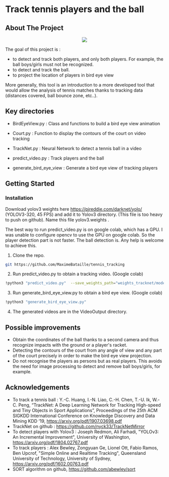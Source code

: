 # Track tennis players and the ball

## About The Project

<p align="center">
  <img src="https://raw.githubusercontent.com/MaximeBataille/tennis_tracking/main/demo.PNG"/>
</p>

The goal of this project is :
- to detect and track both players, and only both players. For example, the ball boys/girls must not be recognized.
- to detect and track the ball.
- to project the location of players in bird eye view

More generally, this tool is an introduction to a more developed tool that would allow the analysis of tennis matches thanks to tracking data (distances covered, ball bounce zone, etc..).

## Key directories

* BirdEyeView.py : Class and functions to build a bird eye view animation
* Court.py : Function to display the contours of the court on video tracking
* TrackNet.py : Neural Network to detect a tennis ball in a video

* predict_video.py : Track players and the ball
* generate_bird_eye_view : Generate a bird eye view of tracking players

<!-- GETTING STARTED -->
## Getting Started


### Installation

Download yolov3 weights here https://pjreddie.com/darknet/yolo/ (YOLOV3-320, 45 FPS) and add it to Yolov3 directory. (This file is too heavy to push on github). Name this file yolov3.weights .

The best way to run predict_video.py is on google colab, which has a GPU.  I was unable to configure opencv to use the GPU on google colab. So the player detection part is not faster. The ball detection is. Any help is welcome to achieve this.
 
1. Clone the repo.
```sh
git https://github.com/MaximeBataille/tennis_tracking
```
2. Run predict_video.py to obtain a tracking video. (Google colab)
```sh
!python3 "predict_video.py"  --save_weights_path="weights_tracknet/model.1" --input_video_path="/VideoInput/video_cut.mp4" --output_video_path="/VideoOutput/video_output.avi" --n_classes=256 --path_yolo_classes="/yolov3/yolov3.txt" --path_yolo_weights="/yolov3/yolov3.weights" --path_yolo_config="/yolov3/yolov3.cfg"
```

3. Run generate_bird_eye_view.py to obtain a bird eye view. (Google colab)
```sh
!python3 "generate_bird_eye_view.py"
```

4. The generated videos are in the VideoOutput directory.

## Possible improvements

- Obtain the coordinates of the ball thanks to a second camera and thus recognize impacts with the ground or a player's racket.
- Detecting the contours of the court from any angle of view and any part of the court precisely in order to make the bird eye view projection.
- Do not recognise the players as persons but as real players. This avoids the need for image processing to detect and remove ball boys/girls, for example.

## Acknowledgements

* To track a tennis ball : Y.-C. Huang, I.-N. Liao, C.-H. Chen, T.-U. Ik, W.-C. Peng, “TrackNet: A Deep Learning Network for Tracking High-speed and Tiny Objects in Sport Applications”, Proceedings of the 25th ACM SIGKDD International Conference on Knowledge Discovery and Data Mining KDD ‘19, https://arxiv.org/pdf/1907.03698.pdf
* TrackNet on github : https://github.com/nyck33/TrackNetMirror
* To detect players with Yolov3 : Joseph Redmon, Ali Farhadi, "YOLOv3: An Incremental Improvement", University of Washington, https://arxiv.org/pdf/1804.02767.pdf
* To track players : Alex Bewley, Zongyuan Ge, Lionel Ott, Fabio Ramos, Ben Upcrof, "Simple Online and Realtime Tracking", Queensland University of Technology, University of Sydney, https://arxiv.org/pdf/1602.00763.pdf
* SORT algorithm on github, https://github.com/abewley/sort
